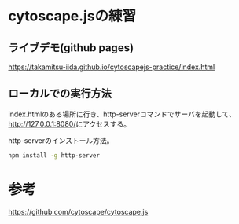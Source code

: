 # cytoscape.jsの練習

## ライブデモ(github pages)

<https://takamitsu-iida.github.io/cytoscapejs-practice/index.html>

## ローカルでの実行方法

index.htmlのある場所に行き、http-serverコマンドでサーバを起動して、<http://127.0.0.1:8080/>にアクセスする。

http-serverのインストール方法。

```bash
npm install -g http-server
```

# 参考

<https://github.com/cytoscape/cytoscape.js>
